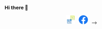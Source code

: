 ### Hi there 👋

<p align='center'>
<a href="http://www.elecsensor.com/"><img height="30" src="https://github.com/Elecsensor/Elecsensor/blob/main/minilogo.png"></a>&nbsp;&nbsp;
<a href="https://www.facebook.com/ElecSensor18"><img height="30" src="https://github.com/Elecsensor/Elecsensor/blob/main/1200px-Facebook_Logo_(2019).png?raw=true"></a>&nbsp;&nbsp;
-->
</p>

<!--
**Elecsensor/Elecsensor** is a ✨ _special_ ✨ repository because its `README.md` (this file) appears on your GitHub profile.

Here are some ideas to get you started:

- 🔭 I’m currently working on ...
- 🌱 I’m currently learning ...
- 👯 I’m looking to collaborate on ...
- 🤔 I’m looking for help with ...
- 💬 Ask me about ...
- 📫 How to reach me: ...
- 😄 Pronouns: ...
- ⚡ Fun fact: ...
-->
